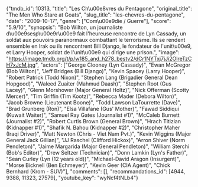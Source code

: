 {"tmdb_id": 10313, "title": "Les Ch\u00e8vres du Pentagone", "original_title": "The Men Who Stare at Goats", "slug_title": "les-chevres-du-pentagone", "date": "2009-10-17", "genre": ["Com\u00e9die / Guerre"], "score": "5.9/10", "synopsis": "Bob Wilton, un journaliste d\u00e9sesp\u00e9r\u00e9 fait l'heureuse rencontre de Lyn Cassady, un soldat aux pouvoirs paranormaux combattant le terrorisme. Ils se rendent ensemble en Irak ou ils rencontrent Bill Django, le fondateur de l'unit\u00e9, et Larry Hooper, soldat de l'unit\u00e9 qui dirige une prison.", "image": "https://image.tmdb.org/t/p/w185_and_h278_bestv2/dCr1NYTxj7jJi2OlreTzCH7xJcM.jpg", "actors": ["George Clooney (Lyn Cassady)", "Ewan McGregor (Bob Wilton)", "Jeff Bridges (Bill Django)", "Kevin Spacey (Larry Hooper)", "Robert Patrick (Todd Nixon)", "Stephen Lang (Brigadier General Dean Hopgood)", "Waleed Zuaiter (Mahmud Daash)", "Stephen Root (Gus Lacey)", "Glenn Morshower (Major General Holtz)", "Nick Offerman (Scotty Mercer)", "Tim Griffin (Tim Kootz)", "Rebecca Mader (Debora Wilton)", "Jacob Browne (Lieutenant Boone)", "Todd Lawson LaTourrette (Dave)", "Brad Grunberg (Ron)", "Elsa Villafane (Gus' Mother)", "Fawad Siddiqui (Kuwait Waiter)", "Samuel Ray Gates (Journalist #1)", "McCaleb Burnett (Journalist #2)", "Robert Curtis Brown (General Brown)", "Hrach Titizian (Kidnapper #1)", "Shafik N. Bahou (Kidnapper #2)", "Christopher Maher (Iraqi Driver)", "Matt Newton (Chris - Viet Nam Pvt.)", "Kevin Wiggins (Major General Jack Gillian)", "JJ Raschel (Clifford Hickox)", "Arron Shiver (Norm Pendleton)", "Jaime Margarida (Major General Pendleton)", "William Sterchi (Bob's Editor)", "Drew Seltzer (Technician)", "Donn Lamkin (Lyn's Father)", "Sean Curley (Lyn (12 years old))", "Michael-David Aragon (Insurgent)", "Morse Bicknell (Ben Echmeyer)", "Kevin Geer (CIA Agent)", "Chick Bernhard (Krom - SUV)"], "comments": [], "recommandations_id": [4944, 9388, 11323, 27579], "youtube_key": "wyNcf4tNLb4"}